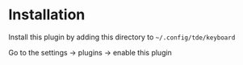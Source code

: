 # Installation

Install this plugin by adding this directory to `~/.config/tde/keyboard`

Go to the settings -> plugins -> enable this plugin